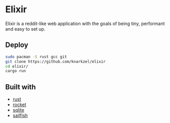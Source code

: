 # Elixir

Elixir is a reddit-like web application with the goals of being tiny, performant and easy to set up.

## Deploy

```bash
sudo pacman -S rust gcc git
git clone https://github.com/knarkzel/elixir
cd elixir/
cargo run
```

## Built with

- [rust](https://www.rust-lang.org/)
- [rocket](https://rocket.rs/)
- [sqlite](https://www.sqlite.org/index.html)
- [sailfish](https://sailfish.netlify.app/en/)
